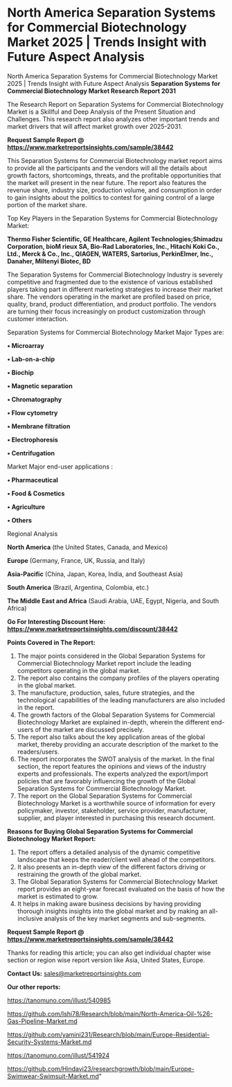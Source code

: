 # North America Separation Systems for Commercial Biotechnology Market 2025 | Trends Insight with Future Aspect Analysis
North America Separation Systems for Commercial Biotechnology Market 2025 | Trends Insight with Future Aspect Analysis
<strong>Separation Systems for Commercial Biotechnology Market Research Report 2031</strong>

The Research Report on Separation Systems for Commercial Biotechnology Market is a Skillful and Deep Analysis of the Present Situation and Challenges. This research report also analyzes other important trends and market drivers that will affect market growth over 2025-2031.

<strong>Request Sample Report @ <a href=https://www.marketreportsinsights.com/sample/38442>https://www.marketreportsinsights.com/sample/38442</a></strong>

This Separation Systems for Commercial Biotechnology market report aims to provide all the participants and the vendors will all the details about growth factors, shortcomings, threats, and the profitable opportunities that the market will present in the near future. The report also features the revenue share, industry size, production volume, and consumption in order to gain insights about the politics to contest for gaining control of a large portion of the market share.

Top Key Players in the Separation Systems for Commercial Biotechnology Market:

<strong>Thermo Fisher Scientific, GE Healthcare, Agilent Technologies;Shimadzu Corporation, bioM rieux SA, Bio-Rad Laboratories, Inc., Hitachi Koki Co., Ltd., Merck & Co., Inc., QIAGEN, WATERS, Sartorius, PerkinElmer, Inc., Danaher, Miltenyi Biotec, BD</strong>

The Separation Systems for Commercial Biotechnology Industry is severely competitive and fragmented due to the existence of various established players taking part in different marketing strategies to increase their market share. The vendors operating in the market are profiled based on price, quality, brand, product differentiation, and product portfolio. The vendors are turning their focus increasingly on product customization through customer interaction.

Separation Systems for Commercial Biotechnology Market Major Types are:

<strong>•  Microarray

•  Lab-on-a-chip

•  Biochip

•  Magnetic separation

•  Chromatography

•  Flow cytometry

•  Membrane filtration

•  Electrophoresis

•  Centrifugation</strong>

Market Major end-user applications :

<strong>•  Pharmaceutical

•  Food & Cosmetics

•  Agriculture

•  Others</strong>

Regional Analysis

</u><strong><b>North America</b></strong> (the United States, Canada, and Mexico)

<strong><b>Europe </b></strong>(Germany, France, UK, Russia, and Italy)

<strong><b>Asia-Pacific</b></strong> (China, Japan, Korea, India, and Southeast Asia)

<strong><b>South America</b></strong> (Brazil, Argentina, Colombia, etc.)

<strong><b>The Middle East and Africa</b></strong> (Saudi Arabia, UAE, Egypt, Nigeria, and South Africa)

<strong>Go For Interesting Discount Here: <a href=https://www.marketreportsinsights.com/discount/38442>https://www.marketreportsinsights.com/discount/38442</a></strong>

<strong>Points Covered in The Report:</strong>
<ol>
  <li>The major points considered in the Global Separation Systems for Commercial Biotechnology Market report include the leading competitors operating in the global market.</li>
  <li>The report also contains the company profiles of the players operating in the global market.</li>
  <li>The manufacture, production, sales, future strategies, and the technological capabilities of the leading manufacturers are also included in the report.</li>
  <li>The growth factors of the Global Separation Systems for Commercial Biotechnology Market are explained in-depth, wherein the different end-users of the market are discussed precisely.</li>
  <li>The report also talks about the key application areas of the global market, thereby providing an accurate description of the market to the readers/users.</li>
  <li>The report incorporates the SWOT analysis of the market. In the final section, the report features the opinions and views of the industry experts and professionals. The experts analyzed the export/import policies that are favorably influencing the growth of the Global Separation Systems for Commercial Biotechnology Market.</li>
  <li>The report on the Global Separation Systems for Commercial Biotechnology Market is a worthwhile source of information for every policymaker, investor, stakeholder, service provider, manufacturer, supplier, and player interested in purchasing this research document.</li>
</ol>
<strong>Reasons for Buying Global Separation Systems for Commercial Biotechnology Market Report:</strong>

<ol>
  <li>The report offers a detailed analysis of the dynamic competitive landscape that keeps the reader/client well ahead of the competitors.</li>
  <li>It also presents an in-depth view of the different factors driving or restraining the growth of the global market.</li>
  <li>The Global Separation Systems for Commercial Biotechnology Market report provides an eight-year forecast evaluated on the basis of how the market is estimated to grow.</li>
  <li>It helps in making aware business decisions by having providing thorough insights insights into the global market and by making an all-inclusive analysis of the key market segments and sub-segments.</li>
</ol>
<strong>Request Sample Report @ <a href=https://www.marketreportsinsights.com/sample/38442>https://www.marketreportsinsights.com/sample/38442</a></strong>


Thanks for reading this article; you can also get individual chapter wise section or region wise report version like Asia, United States, Europe.

<strong>Contact Us:</strong>
sales@marketreportsinsights.com

<strong>Our other reports:</strong>

<a href=https://tanomuno.com/illust/540985>https://tanomuno.com/illust/540985</a>

<a href=https://github.com/Ishi78/Research/blob/main/North-America-Oil-%26-Gas-Pipeline-Market.md>https://github.com/Ishi78/Research/blob/main/North-America-Oil-%26-Gas-Pipeline-Market.md</a>

<a href=https://github.com/yamini231/Research/blob/main/Europe-Residential-Security-Systems-Market.md>https://github.com/yamini231/Research/blob/main/Europe-Residential-Security-Systems-Market.md</a>

<a href=https://tanomuno.com/illust/541924>https://tanomuno.com/illust/541924</a>

<a href=https://github.com/Hindavi23/researchgrowth/blob/main/Europe-Swimwear-Swimsuit-Market.md>https://github.com/Hindavi23/researchgrowth/blob/main/Europe-Swimwear-Swimsuit-Market.md</a>"
